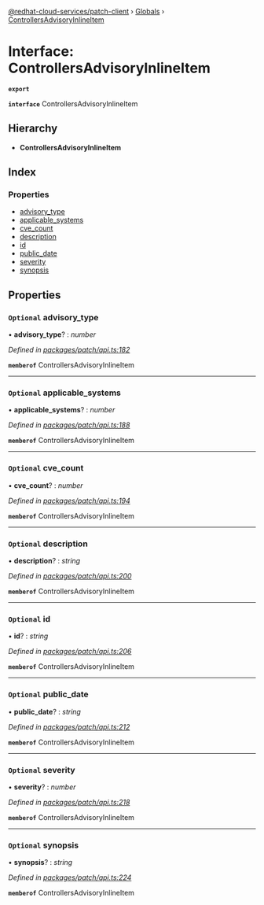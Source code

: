 [@redhat-cloud-services/patch-client](../README.md) › [Globals](../globals.md) › [ControllersAdvisoryInlineItem](controllersadvisoryinlineitem.md)

# Interface: ControllersAdvisoryInlineItem

**`export`** 

**`interface`** ControllersAdvisoryInlineItem

## Hierarchy

* **ControllersAdvisoryInlineItem**

## Index

### Properties

* [advisory_type](controllersadvisoryinlineitem.md#optional-advisory_type)
* [applicable_systems](controllersadvisoryinlineitem.md#optional-applicable_systems)
* [cve_count](controllersadvisoryinlineitem.md#optional-cve_count)
* [description](controllersadvisoryinlineitem.md#optional-description)
* [id](controllersadvisoryinlineitem.md#optional-id)
* [public_date](controllersadvisoryinlineitem.md#optional-public_date)
* [severity](controllersadvisoryinlineitem.md#optional-severity)
* [synopsis](controllersadvisoryinlineitem.md#optional-synopsis)

## Properties

### `Optional` advisory_type

• **advisory_type**? : *number*

*Defined in [packages/patch/api.ts:182](https://github.com/RedHatInsights/javascript-clients/blob/d9dc4c9/packages/patch/api.ts#L182)*

**`memberof`** ControllersAdvisoryInlineItem

___

### `Optional` applicable_systems

• **applicable_systems**? : *number*

*Defined in [packages/patch/api.ts:188](https://github.com/RedHatInsights/javascript-clients/blob/d9dc4c9/packages/patch/api.ts#L188)*

**`memberof`** ControllersAdvisoryInlineItem

___

### `Optional` cve_count

• **cve_count**? : *number*

*Defined in [packages/patch/api.ts:194](https://github.com/RedHatInsights/javascript-clients/blob/d9dc4c9/packages/patch/api.ts#L194)*

**`memberof`** ControllersAdvisoryInlineItem

___

### `Optional` description

• **description**? : *string*

*Defined in [packages/patch/api.ts:200](https://github.com/RedHatInsights/javascript-clients/blob/d9dc4c9/packages/patch/api.ts#L200)*

**`memberof`** ControllersAdvisoryInlineItem

___

### `Optional` id

• **id**? : *string*

*Defined in [packages/patch/api.ts:206](https://github.com/RedHatInsights/javascript-clients/blob/d9dc4c9/packages/patch/api.ts#L206)*

**`memberof`** ControllersAdvisoryInlineItem

___

### `Optional` public_date

• **public_date**? : *string*

*Defined in [packages/patch/api.ts:212](https://github.com/RedHatInsights/javascript-clients/blob/d9dc4c9/packages/patch/api.ts#L212)*

**`memberof`** ControllersAdvisoryInlineItem

___

### `Optional` severity

• **severity**? : *number*

*Defined in [packages/patch/api.ts:218](https://github.com/RedHatInsights/javascript-clients/blob/d9dc4c9/packages/patch/api.ts#L218)*

**`memberof`** ControllersAdvisoryInlineItem

___

### `Optional` synopsis

• **synopsis**? : *string*

*Defined in [packages/patch/api.ts:224](https://github.com/RedHatInsights/javascript-clients/blob/d9dc4c9/packages/patch/api.ts#L224)*

**`memberof`** ControllersAdvisoryInlineItem
